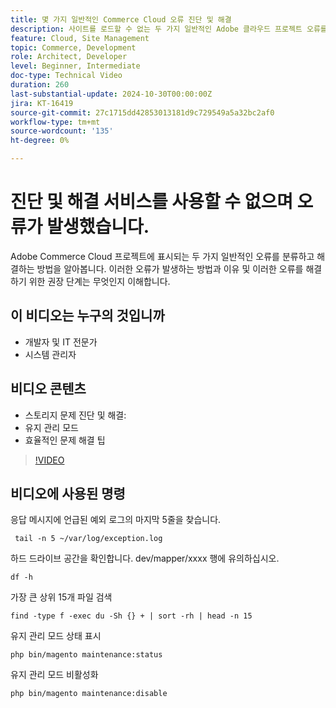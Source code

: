 ```yaml
---
title: 몇 가지 일반적인 Commerce Cloud 오류 진단 및 해결
description: 사이트를 로드할 수 없는 두 가지 일반적인 Adobe 클라우드 프로젝트 오류를 해결합니다.
feature: Cloud, Site Management
topic: Commerce, Development
role: Architect, Developer
level: Beginner, Intermediate
doc-type: Technical Video
duration: 260
last-substantial-update: 2024-10-30T00:00:00Z
jira: KT-16419
source-git-commit: 27c1715dd42853013181d9c729549a5a32bc2af0
workflow-type: tm+mt
source-wordcount: '135'
ht-degree: 0%

---
```



# 진단 및 해결 서비스를 사용할 수 없으며 오류가 발생했습니다.

Adobe Commerce Cloud 프로젝트에 표시되는 두 가지 일반적인 오류를 분류하고 해결하는 방법을 알아봅니다.  이러한 오류가 발생하는 방법과 이유 및 이러한 오류를 해결하기 위한 권장 단계는 무엇인지 이해합니다.

## 이 비디오는 누구의 것입니까

- 개발자 및 IT 전문가
- 시스템 관리자

## 비디오 콘텐츠

- 스토리지 문제 진단 및 해결:
- 유지 관리 모드
- 효율적인 문제 해결 팁

>[!VIDEO](https://video.tv.adobe.com/v/3447700?learn=on&captions=kor)


## 비디오에 사용된 명령

응답 메시지에 언급된 예외 로그의 마지막 5줄을 찾습니다.

```SHELL
 tail -n 5 ~/var/log/exception.log
```

하드 드라이브 공간을 확인합니다. dev/mapper/xxxx 행에 유의하십시오.

```SHELL
df -h
```

가장 큰 상위 15개 파일 검색

```SHELL
find -type f -exec du -Sh {} + | sort -rh | head -n 15
```

유지 관리 모드 상태 표시

```SHELL
php bin/magento maintenance:status
```

유지 관리 모드 비활성화

```SHELL
php bin/magento maintenance:disable 
```
